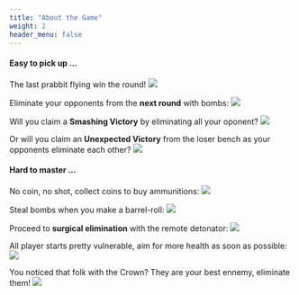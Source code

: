 ```yaml
---
title: "About the Game"
weight: 2
header_menu: false
---
```


#### Easy to pick up ...

The last prabbit flying win the round!
<img class="screenshot" src="images/lastman_tutorial01.gif"/>

Eliminate your opponents from the **next round** with bombs:
<img class="screenshot" src="images/bombelimin_tutorial00.gif"/>

Will you claim a **Smashing Victory** by eliminating all your oponent?
<img class="screenshot" src="images/smashing_tutorial10.gif"/>

Or will you claim an **Unexpected Victory** from the loser bench as your opponents eliminate each other?
<img class="screenshot" src="images/lucky_tutorial11.gif"/>

#### Hard to master ...
No coin, no shot, collect coins to buy ammunitions:
<img class="screenshot" src="images/collectcoins_tutorial4b.gif"/>

Steal bombs when you make a barrel-roll:
<img class="screenshot" src="images/barrelroll_tutorial3b.gif"/>

Proceed to **surgical elimination** with the remote detonator:
<img class="screenshot" src="images/detonator_tutorial5.gif"/>

All player starts pretty vulnerable, aim for more health as soon as possible:
<img class="screenshot" src="images/heart_tutorial12.gif"/>

You noticed that folk with the Crown? They are your best ennemy, eliminate them!
<img class="screenshot" src="images/crown_tutorial8.gif"/>






